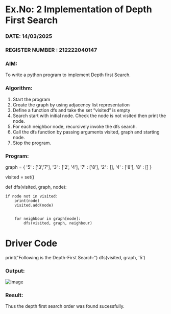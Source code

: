 # Ex.No: 2  Implementation of Depth First Search
### DATE:    14/03/2025                                                                        
### REGISTER NUMBER : 212222040147
### AIM: 
To write a python program to implement Depth first Search. 
### Algorithm:
1. Start the program
2. Create the graph by using adjacency list representation
3. Define a function dfs and take the set “visited” is empty 
4. Search start with initial node. Check the node is not visited then print the node.
5. For each neighbor node, recursively invoke the dfs search.
6. Call the dfs function by passing arguments visited, graph and starting node.
7. Stop the program.
### Program:


graph = {
  '5' : ['3','7'],
  '3' : ['2', '4'],
  '7' : ['8'],
  '2' : [],
  '4' : ['8'],
  '8' : []
}

visited = set()  

def dfs(visited, graph, node):
  
    if node not in visited:
        print(node)  
        visited.add(node)  
        

        for neighbour in graph[node]:
            dfs(visited, graph, neighbour)

# Driver Code
print("Following is the Depth-First Search:")
dfs(visited, graph, '5')












### Output:
![image](https://github.com/user-attachments/assets/207ccc43-e550-425c-8d9e-b7a3506bbaaa)




### Result:
Thus the depth first search order was found sucessfully.
